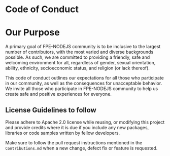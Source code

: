 # Code of Conduct

# Our Purpose

A primary goal of FPE-NODEJS community is to be inclusive to the largest number of contributors, with the most varied and diverse backgrounds possible. As such, we are committed to providing a friendly, safe and welcoming environment for all, regardless of gender, sexual orientation, ability, ethnicity, socioeconomic status, and religion (or lack thereof).

This code of conduct outlines our expectations for all those who participate in our community, as well as the consequences for unacceptable behavior. We invite all those who participate in FPE-NODEJS community to help us create safe and positive experiences for everyone.


## License Guidelines to follow

Please adhere to Apache 2.0 license while reusing, or modifying this project and provide credits where it is due if you include any new packages, libraries or code samples written by fellow developers.

Make sure to follow the pull request instructions mentioned in the `Contributions.md` when a new change, defect fix or feature is requested.